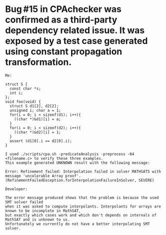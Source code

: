 # Bug #15 in CPAchecker was confirmed as a third-party dependency related issue. It was exposed by a test case generated using constant propagation transformation.

```
Me:

struct S { 
  const char *s; 
  int i; 
};
void foo(void) {
  struct S d1[2], d2[2];
  unsigned i; char a = 1;
  for(i = 0; i < sizeof(d1); i++){
    ((char *)&d1)[i] = a;
  }
  for(i = 0; i < sizeof(d2); i++){
    ((char *)&d2)[i] = 1;
  }
  assert (d1[0].i == d2[0].i);
}

I used ./scripts/cpa.sh -predicateAnalysis -preprocess -64 <filename.c> to verify these three examples.
This example generated UNKNOWN result with the following message:

Error: Refinement failed: Interpolation failed in solver MATHSAT5 with message 'uncolorable Array proof'.
(RefinementFailedException.forInterpolationFailureInSolver, SEVERE)

```
```
Developer:

The error message produced shows that the problem is because the used SMT solver failed
when it was asked to compute interpolants. Interpolants for arrays are known to be incomplete in MathSAT,
but exactly which cases work and which don't depends on internals of MathSAT and is unknown to us.
Unfortunately we currently do not have a better interpolating SMT solver.

```

